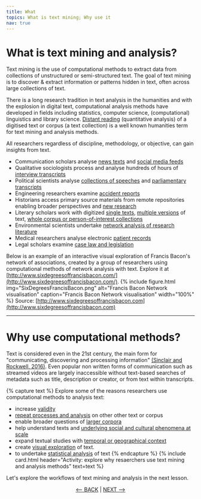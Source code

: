 ```yaml
---
title: What
topics: What is text mining; Why use it
nav: true
---
```


# What is text mining and analysis?

Text mining is the use of computational methods to extract data from collections of unstructured or semi-structured text. The goal of text mining is to discover & extract information or patterns hidden in text, often across large collections of text.  

There is a long research tradition in text analysis in the humanities and with the explosion in digital text, computational analysis methods have developed in fields including statistics, computer science, (computational) linguistics and library science.  [Distant reading](https://www.cambridge.org/core/journals/pmla/article/race-and-distant-reading/6646170D88722BB195E40D4352BCDA1A) (quantitative analysis) of a digitised text or corpus (a text collection) is a well known humanities term for text mining and analysis methods. 

All researchers regardless of discipline, methodology, or objective, can gain insights from text.
- Communication scholars analyse [news texts](https://doi-org.libraryproxy.griffith.edu.au/10.1080/17524032.2015.1056542) and [social media feeds](https://doi-org.libraryproxy.griffith.edu.au/10.1080/13669877.2019.1673798)
- Qualitative sociologists process and analyse hundreds of hours of [interview transcripts](https://research-repository.griffith.edu.au/handle/10072/386927) 
- Political scientists analyse [collections of speeches](https://research-repository.griffith.edu.au/handle/10072/401011) and [parliamentary transcripts](https://doi.org/10.1017/S0738248016000304)
- Engineering researchers examine [accident reports](https://ieeexplore-ieee-org.libraryproxy.griffith.edu.au/document/7277059)
- Historians access primary source materials from remote repositories enabling broader perspectives and [new research](https://research-repository.griffith.edu.au/handle/10072/380293)
- Literary scholars work with digitized [single texts](https://academic-oup-com.libraryproxy.griffith.edu.au/dsh/article/32/suppl_1/i17/2755123), [multiple versions](http://librarycatalogue.griffith.edu.au/record=b2773844) of text, [whole corpus or person-of-interest collections](https://publications.hse.ru/en/chapters/158772968)
- Environmental scientists undertake [network analysis of research literature](https://research-repository.griffith.edu.au/handle/10072/403109)
- Medical researchers analyse electronic [patient records](https://link-springer-com.libraryproxy.griffith.edu.au/book/10.1007/978-3-319-78503-5)
- Legal scholars examine [case law and legislation](https://www-annualreviews-org.libraryproxy.griffith.edu.au/doi/10.1146/annurev-lawsocsci-052720-121843#_i9)

Below is an example of an interactive visual exploration of Francis Bacon's network of associations, created by a group of researchers using computational methods of network analysis with text.  Explore it at [http://www.sixdegreesoffrancisbacon.com/](http://www.sixdegreesoffrancisbacon.com/).
{% include figure.html img="SixDegreesFrancisBacon.png" alt="Francis Bacon Network visualisation" caption="Francis Bacon Network visualisation" width="100%" %}
Source: [http://www.sixdegreesoffrancisbacon.com](http://www.sixdegreesoffrancisbacon.com)

-----

# Why use computational methods?

Text is considered even in the 21st century, the main form for "communicating, discovering and processing information" [(Sinclair and Rockwell, 2016)](https://ebookcentral-proquest-com.libraryproxy.griffith.edu.au/lib/griffith/detail.action?docID=4093339).  Even popular non written forms of communication such as streamed videos are largely inaccessible without text-based searches of metadata such as title, description or creator, or from text within transcripts.  

{% capture text %}
Explore some of the reasons researchers use computational methods to analysis text:
- increase [validity](https://doi-org.libraryproxy.griffith.edu.au/10.1177%2F1466138117725340)
- [repeat processes and analysis](https://glam-workbench.net/hansard/) on other other text or corpus
- enable broader questions of [larger corpora](https://muso.arts.gla.ac.uk/index.html)
- help understand texts and [underlying social and cultural phenomena at scale](https://ebookcentral-proquest-com.libraryproxy.griffith.edu.au/lib/griffith/detail.action?docID=5772971)
- expand textual studies with [temporal or geographical context](https://glam-workbench.net/web-archives/#exploring-change-over-time)
- create [visual exploration](http://dh.library.yale.edu/projects/vogue/) of text.
- to undertake [statistical analysis](https://journals-sagepub-com.libraryproxy.griffith.edu.au/doi/pdf/10.1177/1532673X02030002003) of text
{% endcapture %} {% include card.html header="Activity: explore why resaerchers use text mining and analysis methods" text=text %}

Let's explore the workflows of text mining and analysis in the next lesson.

<p align="center">
  <a href="https://griffithunilibrary.github.io/intro-text-mining-analysis/"><-- BACK</a> |
  <a href="https://griffithunilibrary.github.io/intro-text-mining-analysis/content/2-how.html">NEXT --></a>
</p>
